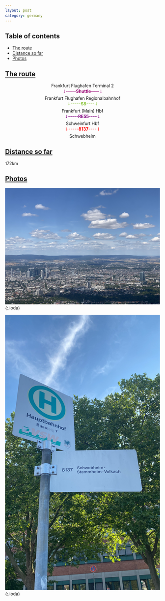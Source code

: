 ```yaml
---
layout: post
category: germany
---
```



## Table of contents
- [The route](#the-route)
- [Distance so far](#distance-so-far)
- [Photos](#photos)


## [The route](#the-route)

<center> Frankfurt Flughafen Terminal 2 </center>

<center> <span style="color:#9a0774"> <b> 🠃 -----Shuttle---- 🠃 </b> </span> </center>

<center> Frankfurt Flughafen Regionalbahnhof </center>

<center> <span style="color:#8cc63e "> <b> 🠃 -----S8---- 🠃 </b> </span> </center>

<center> Frankfurt (Main) Hbf </center>

<center> <span style="color:#820482 "> <b> 🠃 -----RE55---- 🠃 </b> </span> </center>

<center> Schweinfurt Hbf </center>

<center> <span style="color:red "> <b> 🠃 -----8137---- 🠃 </b> </span> </center>

<center> Schwebheim </center>

## [Distance so far](#distance-so-far)

172km

## [Photos](#photos)

![theme logo](pictures/frankfurt_arrival.JPG){:.ioda}

![theme logo](pictures/schweinfurt_bus_stop.jpg){:.ioda}





